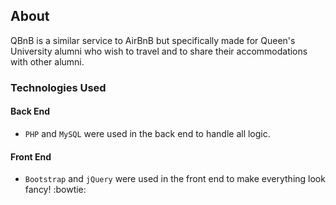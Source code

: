## About

QBnB is a similar service to AirBnB but specifically made for Queen's University alumni who wish to travel and to share their accommodations with other alumni.


### Technologies Used
#### Back End
* `PHP` and `MySQL` were used in the back end to handle all logic.

#### Front End
* `Bootstrap` and `jQuery` were used in the front end to make everything look fancy! :bowtie:
